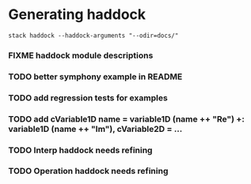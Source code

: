 # Generating haddock
```terminal
stack haddock --haddock-arguments "--odir=docs/"
```
### FIXME haddock module descriptions
### TODO better symphony example in README
### TODO add regression tests for examples
### TODO add cVariable1D name = variable1D (name ++ "Re") +: variable1D (name ++ "Im"), cVariable2D = ...
### TODO Interp haddock needs refining
### TODO Operation haddock needs refining
